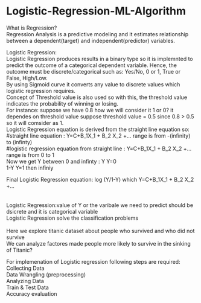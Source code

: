 # Logistic-Regression-ML-Algorithm
What is Regression? <br />
Regression Analysis is a predictive modeling and it estimates relationship between a dependent(target) and independent(predictor) variables. <br />

Logistic Regression:<br />
Logistic Regression produces results in a binary type so it is implemnted to predict the outcome of a categorical dependent variable. Hence, the outcome must be discrete/categorical such as: Yes/No, 0 or 1, True or False, High/Low. <br />
By using Sigmoid curve it converts any value to discrete values which logistic regression requires. <br />
Concept of Threshold value is also used so with this, the threshold value indicates the probability of winning or losing. <br />
For instance: suppose we have 0.8 how we will consider it 1 or 0? it dependes on threshold value suppose threshold value = 0.5 since 0.8 > 0.5 so it will comsider as 1.  <br />
Logistic Regression equation is derived from the straight line equation so: <br />
#straight line equation : Y=C+B_1X_1 + B_2 X_2 +...                                   range is from -(infinity) to (infinty) <br />
#logistic regression equation from straight line : Y=C+B_1X_1 + B_2 X_2 +...           range is from 0 to 1 <br />
Now we get Y between 0 and infinty : Y    Y=0 <br />
                                     1-Y  Y=1 then infiniy <br />

Final Logistic Regression equation:   log (Y/1-Y) which Y=C+B_1X_1 + B_2 X_2 +...      <br />
 <br />              
Logistic Regression:value of Y or the varibale we need to predict should be dsicrete and it is categorical variable <br />
Logistic Regression solve the classification problems <br />
 <br />
 Here we explore titanic dataset about people who survived and who did not survive <br />
 We can analyze factores made people more likely to survive in the sinking of Titanic? <br />
 
 For implemenation of Logistic regression following steps are required: <br />
 Collecting Data <br />
 Data Wrangling (preprocessing) <br />
 Analyzing Data <br />
 Train & Test Data <br />
 Accuracy evaluation <br />


